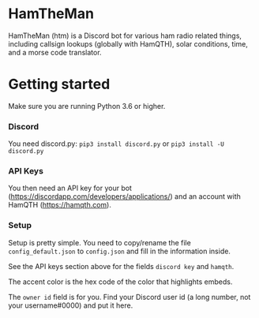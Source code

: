 # HamTheMan
HamTheMan (htm) is a Discord bot for various ham radio related things, including callsign lookups (globally with HamQTH), solar conditions, time, and a morse code translator.

# Getting started
Make sure you are running Python 3.6 or higher.

### Discord
You need discord.py: `pip3 install discord.py` or `pip3 install -U discord.py`

### API Keys
You then need an API key for your bot (https://discordapp.com/developers/applications/) and an account with HamQTH (https://hamqth.com).

### Setup
Setup is pretty simple. You need to copy/rename the file `config_default.json` to `config.json` and fill in the information inside.

See the API keys section above for the fields `discord key` and `hamqth`.

The accent color is the hex code of the color that highlights embeds.

The `owner id` field is for you. Find your Discord user id (a long number, not your username#0000) and put it here.
